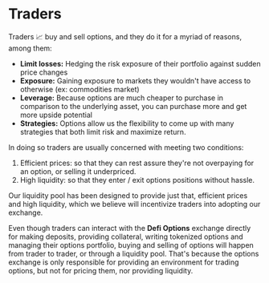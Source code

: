 # Traders

Traders 📈 buy and sell options, and they do it for a myriad of reasons, among them:

* **Limit losses:** Hedging the risk exposure of their portfolio against sudden price changes
* **Exposure:** Gaining exposure to markets they wouldn't have access to otherwise (ex: commodities market)
* **Leverage:** Because options are much cheaper to purchase in comparison to the underlying asset, you can purchase more and get more upside potential
* **Strategies:** Options allow us the flexibility to come up with many strategies that both limit risk and maximize return.

In doing so traders are usually concerned with meeting two conditions:

1. Efficient prices: so that they can rest assure they're not overpaying for an option, or selling it underpriced.
2. High liquidity: so that they enter / exit options positions without hassle.

Our liquidity pool has been designed to provide just that, efficient prices and high liquidity, which we believe will incentivize traders into adopting our exchange.

Even though traders can interact with the **Defi Options** exchange directly for making deposits, providing collateral, writing tokenized options and managing their options portfolio, buying and selling of options will happen from trader to trader, or through a liquidity pool. That's because the options exchange is only responsible for providing an environment for trading options, but not for pricing them, nor providing liquidity.


